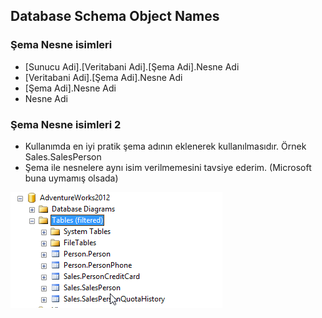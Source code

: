 ## Database Schema Object Names


### Şema Nesne isimleri

- [Sunucu Adi].[Veritabani Adi].[Şema Adi].Nesne Adi
- [Veritabani Adi].[Şema Adi].Nesne Adi
- [Şema Adi].Nesne Adi
- Nesne Adi

### Şema Nesne isimleri 2

- Kullanımda en iyi pratik şema adının eklenerek kullanılmasıdır. Örnek Sales.SalesPerson
- Şema ile nesnelere aynı isim verilmemesini tavsiye ederim. (Microsoft buna uymamış olsada)


![Şema İsimleri](images/SchemaOrnek1.png)
